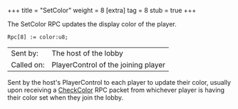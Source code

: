 +++
title = "SetColor"
weight = 8
[extra]
tag = 8
stub = true
+++

The SetColor RPC updates the display color of the player.

<!-- more -->

```
Rpc[8] := color:u8;
```

|            |                                          |
| ---------- | ---------------------------------------- |
| Sent by:   | The host of the lobby                    |
| Called on: | PlayerControl of the joining player      |

Sent by the host's PlayerControl to each player to update their color, usually upon receiving a [CheckColor](@/networking/rpc/07_checkcolor.md) RPC packet from whichever player is having their color set when they join the lobby.
